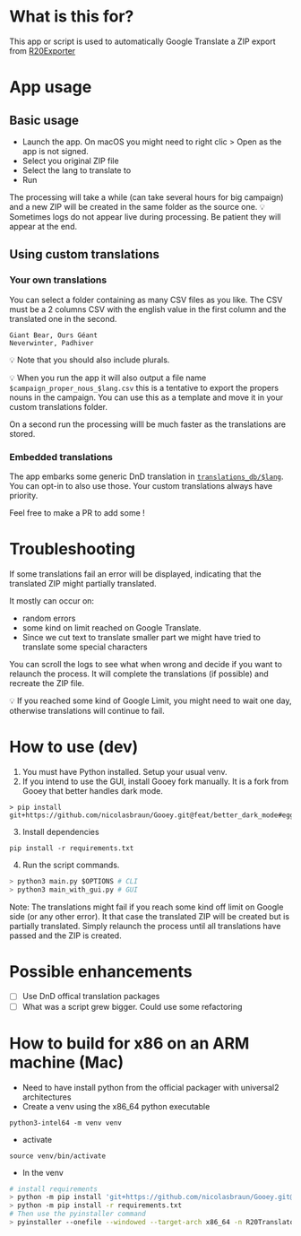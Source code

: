 # What is this for?

This app or script is used to automatically Google Translate a ZIP export from [R20Exporter](https://chrome.google.com/webstore/detail/r20exporter/apbhfinbjilbkljgcnjjagecnciphnoi)

# App usage

## Basic usage

- Launch the app. On macOS you might need to right clic > Open as the app is not signed.
- Select you original ZIP file
- Select the lang to translate to
- Run

The processing will take a while (can take several hours for big campaign) and a new ZIP will be created in the same folder as the source one.
💡 Sometimes logs do not appear live during processing. Be patient they will appear at the end.

## Using custom translations

### Your own translations

You can select a folder containing as many CSV files as you like.
The CSV must be a 2 columns CSV with the english value in the first column and the translated one in the second.

```csv
Giant Bear, Ours Géant
Neverwinter, Padhiver
```

💡 Note that you should also include plurals.

💡 When you run the app it will also output a file name `$campaign_proper_nous_$lang.csv` this is a tentative to export the propers nouns in the campaign. You can use this as a template and move it in your custom translations folder.

On a second run the processing willl be much faster as the translations are stored.

### Embedded translations

The app embarks some generic DnD translation in [`translations_db/$lang`](./translations_db/). You can opt-in to also use those.
Your custom translations always have priority.

Feel free to make a PR to add some !

# Troubleshooting

If some translations fail an error will be displayed, indicating that the translated ZIP might partially translated.

It mostly can occur on:

- random errors
- some kind on limit reached on Google Translate.
- Since we cut text to translate smaller part we might have tried to translate some special characters

You can scroll the logs to see what when wrong and decide if you want to relaunch the process. It will complete the translations (if possible) and recreate the ZIP file.

💡 If you reached some kind of Google Limit, you might need to wait one day, otherwise translations will continue to fail.

# How to use (dev)

1. You must have Python installed. Setup your usual venv.
2. If you intend to use the GUI, install Gooey fork manually. It is a fork from Gooey that better handles dark mode.

```
> pip install git+https://github.com/nicolasbraun/Gooey.git@feat/better_dark_mode#egg=gooey

```

3. Install dependencies

```
pip install -r requirements.txt
```

4. Run the script commands.

```python
> python3 main.py $OPTIONS # CLI
> python3 main_with_gui.py # GUI
```

Note: The translations might fail if you reach some kind off limit on Google side (or any other error).
It that case the translated ZIP will be created but is partially translated.
Simply relaunch the process until all translations have passed and the ZIP is created.

# Possible enhancements

- [ ] Use DnD offical translation packages
- [ ] What was a script grew bigger. Could use some refactoring

# How to build for x86 on an ARM machine (Mac)

- Need to have install python from the official packager with universal2 architectures
- Create a venv using the x86_64 python executable

```
python3-intel64 -m venv venv
```

- activate

```
source venv/bin/activate
```

- In the venv

```bash
# install requirements
> python -m pip install 'git+https://github.com/nicolasbraun/Gooey.git@feat/better_dark_mode#egg=gooey'
> python -m pip install -r requirements.txt
# Then use the pyinstaller command
> pyinstaller --onefile --windowed --target-arch x86_64 -n R20Translator_mac_x86_64 main_with_gui.py

```
